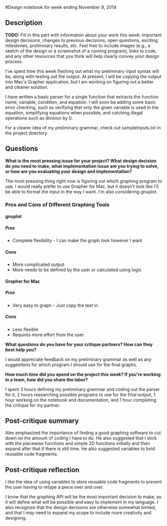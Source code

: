 #Design notebook for week ending November 9, 2014

## Description

**TODO:** Fill in this part with information about your work this week:
important design decisions, changes to previous decisions, open questions,
exciting milestones, preliminary results, etc. Feel free to include images
(e.g., a sketch of the design or a screenshot of a running program), links to
code, and any other resources that you think will help clearly convey your
design process.

I've spent time this week fleshing out what my preliminary input syntax will
be, along with testing out the output. At present, I will be copying the output
into Mac's Grapher application, but I am working on figuring out a better and
cleaner solution. 

I have written a basic parser for a single function that extracts the function
name, variable, condition, and equation. I will soon be adding some basic
error checking, such as verifying that only the given variable is used in the
equation, simplifying equations when possible, and catching illegal operations
such as division by 0.

For a clearer idea of my preliminary grammar, check out sampleInputs.txt in the
project directory. 

## Questions

**What is the most pressing issue for your project? What design decision do
you need to make, what implementation issue are you trying to solve, or how
are you evaluating your design and implementation?**

The most pressing thing right now is figuring out which graphing program to
use. I would really prefer to use Grapher for Mac, but it doesn't look like
I'll be able to format the input in the way I want. I'm also considering 
gnuplot.

### Pros and Cons of Different Graphing Tools
#### gnuplot
##### Pros 
* Complete flexibility - I can make the graph look however I want
##### Cons
* More complicated output
* More needs to be defined by the user or calculated using logic

#### Grapher for Mac
##### Pros
* Very easy to graph - Just copy the text in
##### Cons
* Less flexible
* Requires more effort from the user


**What questions do you have for your critique partners? How can they best help
you?**

I would appreciate feedback on my preliminary grammar as well as any
suggestions for which program I should use for the final graphs.

**How much time did you spend on the project this week? If you're working in a
team, how did you share the labor?**

I spent 3 hours defining my preliminary grammar and coding out the parser for
it, 2 hours researching possible programs to use for the final output, 1 hour 
working on the notebook and documentation, and 1 hour completing the critique 
for my partner. 
 
## Post-critique summary

Alex emphasized the importance of finding a good graphing software to cut down
on the amount of coding I have to do. He also suggested that I stick with the
piecewise functions and simple 2D functions initially and then expand after
that if there is still time. He also suggested variables to hold reusable
code fragments.

## Post-critique reflection

I like the idea of using variables to store reusable code fragments to prevent
the user having to retype a piece over and over.

I know that the graphing API will be the most important decision to make, as it
will define what will be possible and easy to implement in my language. I also
recognize that the design decisions are otherwise somewhat limited, and that I
may need to expand my scope to include more creativity and designing.


